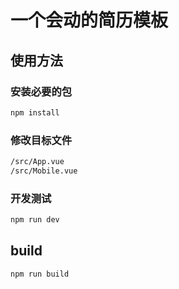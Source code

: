 # 一个会动的简历模板

## 使用方法

### 安装必要的包

```bash
npm install
```


### 修改目标文件

```bash
/src/App.vue
/src/Mobile.vue
```


### 开发测试

``` bash
npm run dev
```


## build

``` bash
npm run build
```


